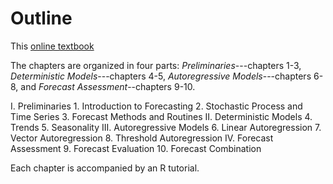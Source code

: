 # Outline 

This [online textbook](docs/index)

The chapters are organized in four parts: *Preliminaries*---chapters 1-3, *Deterministic Models*---chapters 4-5, *Autoregressive Models*---chapters 6-8, and *Forecast Assessment*--chapters 9-10. 

I.    Preliminaries
      1. Introduction to Forecasting
      2. Stochastic Process and Time Series
      3. Forecast Methods and Routines
II.   Deterministic Models
      4. Trends
      5. Seasonality
III.  Autoregressive Models
      6. Linear Autoregression
      7. Vector Autoregression
      8. Threshold Autoregression
IV.   Forecast Assessment
      9. Forecast Evaluation
      10. Forecast Combination

Each chapter is accompanied by an R tutorial.

